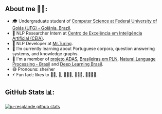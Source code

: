 ## About me 🙋‍♀️:

- 🎓 Undergraduate student of [Computer Science at Federal University of Goiás (UFG) - Goiânia, Brazil](https://inf.ufg.br/p/30138-ciencia-da-computacao).
- 🔎 NLP Researcher Intern at [Centro de Excelência em Inteligência Artificial (CEIA)](http://centrodeia.org/).
- 💼 NLP Developer at [Mr.Turing](https://misterturing.com/).
- 🌱 I’m currently learning about Portuguese corpora, question answering systems, and knowledge graphs.
- 👯 I'm a member of [projeto ADAS](https://meninas.sbc.org.br/portfolio/adasufg/), [Brasileiras em PLN](https://sites.google.com/view/brasileiras-pln/), [Natural Language Processing - Brasil](https://www.meetup.com/pt-BR/nlp-brasil/) and [Deep Learning Brasil](http://www.deeplearningbrasil.com.br/).
- 😄 Pronouns: she/her
- ⚡ Fun fact: likes to 🏃‍♀️, 🧗‍, 🤸🏼‍♀️, 🧘🏼‍♀️, 👩🏽‍🍳🍰.

## GitHub Stats 📊:

[![ju-resplande github stats](https://github-readme-stats.vercel.app/api?username=ju-resplande&count_private=true&show_icons=true&theme=buefy)](https://github.com/anuraghazra/github-readme-stats)


<!--
**jubs12/jubs12** is a ✨ _special_ ✨ repository because its `README.md` (this file) appears on your GitHub profile.

Here are some ideas to get you started:

- 🔭 I’m currently working on ...
- 🌱 I’m currently learning ...
- 👯 I’m looking to collaborate on ...
- 🤔 I’m looking for help with ...
- 💬 Ask me about ...
- 📫 How to reach me: ...
- 😄 Pronouns: ...
- ⚡ Fun fact: ...
-->

